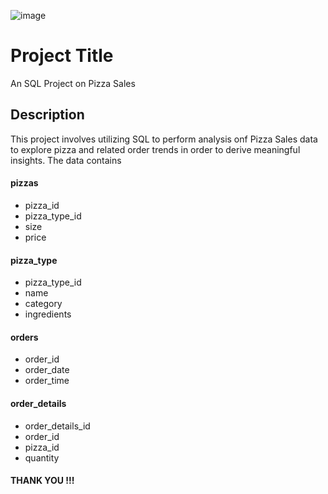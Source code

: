 ![image](https://github.com/user-attachments/assets/0e464681-036e-45ef-b8f4-ac376d6acf70)

# Project Title
An SQL Project on Pizza Sales 

## Description
This project involves utilizing SQL to perform analysis onf Pizza Sales data to explore pizza and related order trends in order to derive meaningful insights. The data contains 
#### pizzas
* pizza_id
* pizza_type_id
* size
* price

#### pizza_type
* pizza_type_id
* name
* category
* ingredients

#### orders
* order_id
* order_date
* order_time

#### order_details
* order_details_id
* order_id
* pizza_id
* quantity


#### THANK YOU !!!
